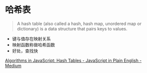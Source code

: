 # 哈希表
> A hash table (also called a hash, hash map, unordered map or dictionary) is a data structure that pairs keys to values. 

- 键与值存在映射关系
- 映射函数称做哈希函数
- 好处，查找快

[Algorithms in JavaScript: Hash Tables - JavaScript in Plain English - Medium](https://medium.com/javascript-in-plain-english/algorithm-in-javascript-hash-table-7b0464d2b81b)
